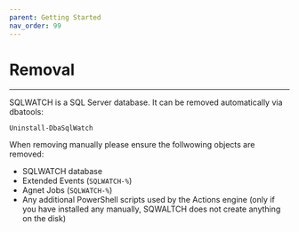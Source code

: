 ```yaml
---
parent: Getting Started
nav_order: 99
---
```


# Removal

---

SQLWATCH is a SQL Server database. It can be removed automatically via dbatools:

```
Uninstall-DbaSqlWatch
```

When removing manually please ensure the follwowing objects are removed:
- SQLWATCH database
- Extended Events (`SQLWATCH-%`)
- Agnet Jobs (`SQLWATCH-%`)
- Any additional PowerShell scripts used by the Actions engine (only if you have installed any manually, SQWALTCH does not create anything on the disk)
